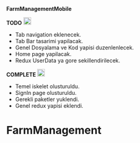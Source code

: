 **FarmManagementMobile**

**TODO** <img src="https://user-images.githubusercontent.com/48564989/146605701-e631eccf-4e7a-4bc4-af57-62f55bd8d62a.png" alt="drawing" width="20"/>

- Tab navigation eklenecek.
- Tab Bar tasarimi yapilacak.
- Genel Dosyalama ve Kod yapisi duzenlenlecek.
- Home page yapilacak.
- Redux UserData ya gore sekillendirilecek.

**COMPLETE** <img src="https://user-images.githubusercontent.com/48564989/146606311-1f22b5e1-62fe-4f12-b239-789b3295b07f.png" alt="drawing" width="20"/>
- Temel iskelet olusturuldu.
- SignIn page olusturuldu.
- Gerekli paketler yuklendi.
- Genel redux yapisi eklendi.


# FarmManagement
